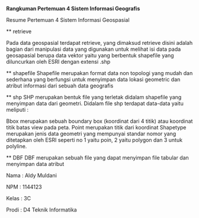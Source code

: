 **Rangkuman Pertemuan 4 Sistem Informasi Geografis**

Resume Pertemuan 4 Sistem Informasi Geospasial

** retrieve

Pada data geospasial terdapat retrieve, yang dimaksud retrieve disini adalah bagian dari manipulasi data yang digunakan untuk melihat isi data pada geosapasial berupa data vektor yaitu yang berbentuk shapefile yang diluncurkan oleh ESRI dengan extensi .shp


** shapefile
Shapefile merupakan format data non topologi yang mudah dan sederhana yang berfungsi untuk menyimpan data lokasi geometric dan atribut informasi dari sebuah data geografis


** shp
SHP merupakan bentuk file yang terletak didalam shapefile yang menyimpan data dari geometri. Didalam file shp terdapat data-data yaitu meliputi :

Bbox merupakan sebuah boundary box (koordinat dari 4 titik) atau koordinat titik batas view pada peta.
Point merupakan titik dari koordinat
Shapetype merupakan jenis data geometri yang mempunyai standar nomor yang ditetapkan oleh ESRI seperti no 1 yaitu poin, 2 yaitu polygon dan 3 untuk polyline.

** DBF
DBF merupakan sebuah file yang dapat menyimpan file tabular dan menyimpan data atribut

Nama : Aldy Muldani

NPM : 1144123

Kelas : 3C

Prodi : D4 Teknik Informatika